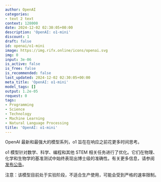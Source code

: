 ```yaml
---
author: OpenAI
categories:
- text 2 text
context: 128000
date: 2024-12-02 02:30:05+00:00
description: 'OpenAI: o1-mini'
discount: 1
draft: false
id: openai/o1-mini
image: https://img.rifx.online/icons/openai.svg
img: 0
input: 3e-06
is_active: false
is_free: false
is_recommended: false
last_updated: 2024-12-02 02:30:05+00:00
meta_title: 'OpenAI: o1-mini'
model_tags: []
output: 1.2e-05
request: 0
tags:
- Programming
- Science
- Technology
- Machine Learning
- Natural Language Processing
title: 'OpenAI: o1-mini'
---
```



OpenAI 最新和最强大的模型系列，o1 旨在在响应之前花更多时间思考。

o1 模型针对数学、科学、编程和其他 STEM 相关任务进行了优化。它们在物理、化学和生物学的基准测试中始终表现出博士级的准确性。有关更多信息，请参阅 [发布公告](https://openai.com/o1)。

注意：该模型目前处于实验阶段，不适合生产使用，可能会受到严格的速率限制。

